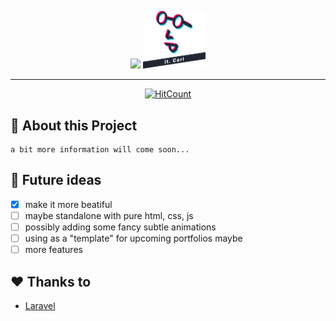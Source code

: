 <p align="center">
    <img src="https://laravel.com/assets/img/components/logo-laravel.svg">
    <img width="100px" src="https://raw.githubusercontent.com/itCarl/personalPortfolio/master/public/images/logo.png">
</p>

<div align="center">
    
---
[![HitCount](http://hits.dwyl.com/itCarl/personalPortfolio.svg)](http://hits.dwyl.com/itCarl/personalPortfolio)

</div>

## :memo: About this Project
```
a bit more information will come soon...
```

## :thought_balloon: Future ideas 
- [x] make it more beatiful
- [ ] maybe standalone with pure html, css, js
- [ ] possibly adding some fancy subtle animations 
- [ ] using as a "template" for upcoming portfolios maybe
- [ ] more features

## :hearts: Thanks to 

- [Laravel](https://laravel.com/)
